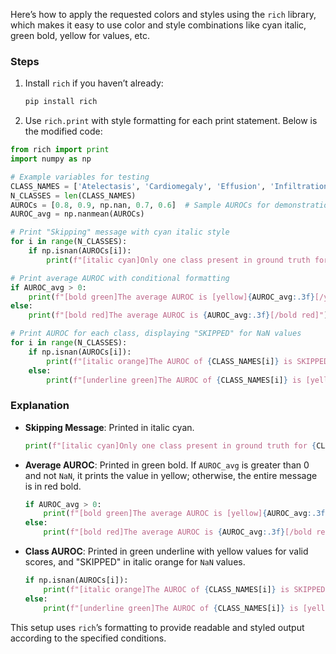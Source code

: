 Here’s how to apply the requested colors and styles using the `rich` library, which makes it easy to use color and style combinations like cyan italic, green bold, yellow for values, etc.

### Steps

1. Install `rich` if you haven’t already:
   ```bash
   pip install rich
   ```

2. Use `rich.print` with style formatting for each print statement. Below is the modified code:

```python
from rich import print
import numpy as np

# Example variables for testing
CLASS_NAMES = ['Atelectasis', 'Cardiomegaly', 'Effusion', 'Infiltration', 'Mass']
N_CLASSES = len(CLASS_NAMES)
AUROCs = [0.8, 0.9, np.nan, 0.7, 0.6]  # Sample AUROCs for demonstration
AUROC_avg = np.nanmean(AUROCs)

# Print "Skipping" message with cyan italic style
for i in range(N_CLASSES):
    if np.isnan(AUROCs[i]):
        print(f"[italic cyan]Only one class present in ground truth for {CLASS_NAMES[i]}. Skipping AUC calculation.[/italic cyan]")

# Print average AUROC with conditional formatting
if AUROC_avg > 0:
    print(f"[bold green]The average AUROC is [yellow]{AUROC_avg:.3f}[/yellow][/bold green]")
else:
    print(f"[bold red]The average AUROC is {AUROC_avg:.3f}[/bold red]")

# Print AUROC for each class, displaying "SKIPPED" for NaN values
for i in range(N_CLASSES):
    if np.isnan(AUROCs[i]):
        print(f"[italic orange]The AUROC of {CLASS_NAMES[i]} is SKIPPED[/italic orange]")
    else:
        print(f"[underline green]The AUROC of {CLASS_NAMES[i]} is [yellow]{AUROCs[i]:.3f}[/yellow][/underline green]")
```

### Explanation

- **Skipping Message**: Printed in italic cyan.
  ```python
  print(f"[italic cyan]Only one class present in ground truth for {CLASS_NAMES[i]}. Skipping AUC calculation.[/italic cyan]")
  ```

- **Average AUROC**: Printed in green bold. If `AUROC_avg` is greater than 0 and not `NaN`, it prints the value in yellow; otherwise, the entire message is in red bold.
  ```python
  if AUROC_avg > 0:
      print(f"[bold green]The average AUROC is [yellow]{AUROC_avg:.3f}[/yellow][/bold green]")
  else:
      print(f"[bold red]The average AUROC is {AUROC_avg:.3f}[/bold red]")
  ```

- **Class AUROC**: Printed in green underline with yellow values for valid scores, and "SKIPPED" in italic orange for `NaN` values.
  ```python
  if np.isnan(AUROCs[i]):
      print(f"[italic orange]The AUROC of {CLASS_NAMES[i]} is SKIPPED[/italic orange]")
  else:
      print(f"[underline green]The AUROC of {CLASS_NAMES[i]} is [yellow]{AUROCs[i]:.3f}[/yellow][/underline green]")
  ```

This setup uses `rich`’s formatting to provide readable and styled output according to the specified conditions.